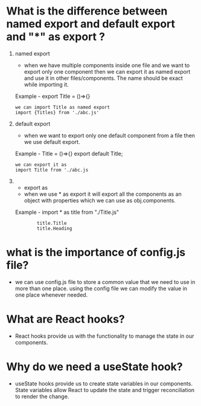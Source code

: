 # What is the difference between named export and default export and "\*" as export ?

1.  named export

    - when we have multiple components inside one file and we want to export only one component then we can export it as named export and use it in other files/components. The name should be exact while importing it.

    Example - export Title = ()=>{}

        we can import Title as named export
        import {Titles} from './abc.js'

2.  default export

    - when we want to export only one default component from a file then we use default export.

    Example - Title = ()=>{}
    export default Title;

        we can export it as
        import Title from './abc.js

3.  - export as

    * when we use \* as export it will export all the components as an object with properties which we can use as obj.components.

    Example - import \* as title from "./Title.js"

                title.Title
                title.Heading

# what is the importance of config.js file?

- we can use config.js file to store a common value that we need to use in more than one place. using the config file we can modify the value in one place whenever needed.

# What are React hooks?

- React hooks provide us with the functionality to manage the state in our components.

# Why do we need a useState hook?

- useState hooks provide us to create state variables in our components. State variables allow React to update the state and trigger reconciliation to render the change.
